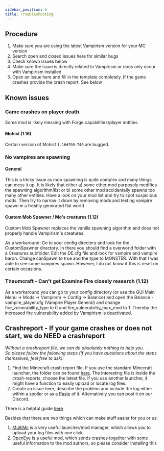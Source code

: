```yaml
---
sidebar_position: 5
title: Troubleshooting
---
```


## Procedure
1. Make sure you are using the latest Vampirism version for your MC version
2. Search open and closed issues here for similar bugs
3. Check known issues below
4. Make sure the issue is directly related to Vampirism or does only occur with Vampirism installed
5. Open an issue here and fill in the template completely. If the game crashes provide the crash report. See below

## Known issues
### Game crashes on player death
Some mod is likely messing with Forge capabilities/player entities.
#### Mohist (1.16)
Certain version of Mohist `1.16#700-740` are bugged.

### No vampires are spawning
#### General
This is a tricky issue as mob spawning is quite complex and many things can mess it up.
It is likely that either a) some other mod purposely modifies the spawning algorithm/list or b) some other mod accidentally spawns too many other entities.
Have a look on your mod list and try to spot suspicious mods. Then try to narrow it down by removing mods and testing vampire spawn in a freshly generated flat world
#### Custom Mob Spawner / Mo's creatures (1.12)
Custom Mob Spawner replaces the vanilla spawning algorithm and does not properly handle Vampirism's creatures.

As a workaround:
Go to your config directory and look for the CustomSpawner directory. In there you should find a overworld folder with a Creatures subfolder. Edit the DE.cfg file and look for vampire and vampire baron. Change canSpawn to true and the type to MONSTER.
With that I was able to see some vampires spawn. However, I do not know if this is reset on certain occasions.

### Thaumcraft - Can't get Examine Fire closely research (1.12)
As a workaround you can go to your config directory (or use the GUI Main Menu -> Mods -> Vampirsm -> Config -> Balance) and open the Balance - vampire_player.cfg (Vampire Player General) and change fire_vulnerability_type to 0 and fire_vulnerability_max_mod to 1. Thereby the increased fire vulnerability added by Vampirism is deactivated.

## Crashreport - If your game crashes or does not start, we do NEED a crashreport
_Without a crashreport file, we can do absolutely nothing to help you._  
_So please follow the following steps (If you have questions about the steps themselves, feel free to ask):_

1. Find the Minecraft crash report file. If you use the standard Minecraft launcher, the folder can be found [here](https://minecraft.gamepedia.com/.minecraft). The interesting file is inside the _crash-reports_, choose the latest file. If you use another launcher, it might have a function to easily upload or locate log files.
2. Create an issue here, describe the problem and include the log either within a spoiler or as a [Paste](http://paste.ee) of it. Alternatively you can post it on our Discord.

There is a helpful guide [here](https://hypixel.net/threads/guide-how-to-post-a-crash-report.577718/)


Besides that there are two things which can make stuff easier for you or us:  
1. [MultiMc](http://multimc.org/) is a very useful launcher/mod manager, which allows you to upload your log files with one click.  
2. [OpenEye](http://openeye.openmods.info/download) is a useful mod, which sends crashes together with some useful information to the mod authors, so please consider installing this